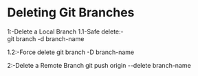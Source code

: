 # Deleting Git Branches

1:-Delete a Local Branch
1.1-Safe delete:-  
git branch -d branch-name   

1.2:-Force delete
git branch -D branch-name     

2:-Delete a Remote Branch
git push origin --delete branch-name
